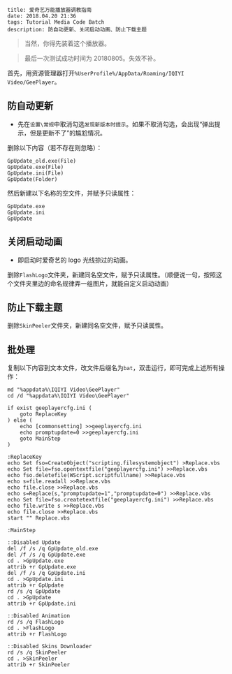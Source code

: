 ```
title: 爱奇艺万能播放器调教指南
date: 2018.04.20 21:36
tags: Tutorial Media Code Batch
description: 防自动更新、关闭启动动画、防止下载主题
```

> 当然，你得先装着这个播放器。

> 最后一次测试成功时间为 20180805。失效不补。

首先，用资源管理器打开`%UserProfile%/AppData/Roaming/IQIYI Video/GeePlayer`。

## 防自动更新

- 先在`设置\常规`中取消勾选`发现新版本时提示`。如果不取消勾选，会出现“弹出提示，但是更新不了”的尴尬情况。

删除以下内容（若不存在则忽略）：

```
GpUpdate_old.exe(File)
GpUpdate.exe(File)
GpUpdate.ini(File)
GpUpdate(Folder)
```

然后新建以下名称的空文件，并赋予只读属性：

```
GpUpdate.exe
GpUpdate.ini
GpUpdate
```

## 关闭启动动画

- 即启动时爱奇艺的 logo 光线掠过的动画。

删除`FlashLogo`文件夹，新建同名空文件，赋予只读属性。（顺便说一句，按照这个文件夹里边的命名规律弄一组图片，就能自定义启动动画）

## 防止下载主题

删除`SkinPeeler`文件夹，新建同名空文件，赋予只读属性。

## 批处理

复制以下内容到文本文件，改文件后缀名为`bat`，双击运行，即可完成上述所有操作：

```batch
md "%appdata%\IQIYI Video\GeePlayer"
cd /d "%appdata%\IQIYI Video\GeePlayer"

if exist geeplayercfg.ini (
    goto ReplaceKey
) else (
    echo [commonsetting] >>geeplayercfg.ini
    echo promptupdate=0 >>geeplayercfg.ini
    goto MainStep
)

:ReplaceKey
echo Set fso=CreateObject("scripting.filesystemobject") >Replace.vbs
echo Set file=fso.opentextfile("geeplayercfg.ini") >>Replace.vbs
echo fso.deletefile(WScript.scriptfullname) >>Replace.vbs
echo s=file.readall >>Replace.vbs
echo file.close >>Replace.vbs
echo s=Replace(s,"promptupdate=1","promptupdate=0") >>Replace.vbs
echo Set file=fso.createtextfile("geeplayercfg.ini") >>Replace.vbs
echo file.write s >>Replace.vbs
echo file.close >>Replace.vbs
start "" Replace.vbs

:MainStep

::Disabled Update
del /f /s /q GpUpdate_old.exe
del /f /s /q GpUpdate.exe
cd . >GpUpdate.exe
attrib +r GpUpdate.exe
del /f /s /q GpUpdate.ini
cd . >GpUpdate.ini
attrib +r GpUpdate
rd /s /q GpUpdate
cd . >GpUpdate
attrib +r GpUpdate.ini

::Disabled Animation
rd /s /q FlashLogo
cd . >FlashLogo
attrib +r FlashLogo

::Disabled Skins Downloader
rd /s /q SkinPeeler
cd . >SkinPeeler
attrib +r SkinPeeler
```

